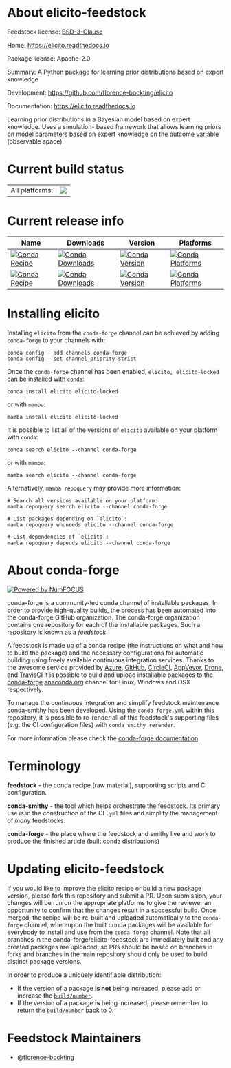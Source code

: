 About elicito-feedstock
=======================

Feedstock license: [BSD-3-Clause](https://github.com/conda-forge/elicito-feedstock/blob/main/LICENSE.txt)

Home: https://elicito.readthedocs.io

Package license: Apache-2.0

Summary: A Python package for learning prior distributions based on expert knowledge

Development: https://github.com/florence-bockting/elicito

Documentation: https://elicito.readthedocs.io

Learning prior distributions in a Bayesian model
based on expert knowledge. Uses a simulation-
based framework that allows learning priors on model
parameters based on expert knowledge on the outcome
variable (observable space).


Current build status
====================


<table><tr><td>All platforms:</td>
    <td>
      <a href="https://dev.azure.com/conda-forge/feedstock-builds/_build/latest?definitionId=25736&branchName=main">
        <img src="https://dev.azure.com/conda-forge/feedstock-builds/_apis/build/status/elicito-feedstock?branchName=main">
      </a>
    </td>
  </tr>
</table>

Current release info
====================

| Name | Downloads | Version | Platforms |
| --- | --- | --- | --- |
| [![Conda Recipe](https://img.shields.io/badge/recipe-elicito-green.svg)](https://anaconda.org/conda-forge/elicito) | [![Conda Downloads](https://img.shields.io/conda/dn/conda-forge/elicito.svg)](https://anaconda.org/conda-forge/elicito) | [![Conda Version](https://img.shields.io/conda/vn/conda-forge/elicito.svg)](https://anaconda.org/conda-forge/elicito) | [![Conda Platforms](https://img.shields.io/conda/pn/conda-forge/elicito.svg)](https://anaconda.org/conda-forge/elicito) |
| [![Conda Recipe](https://img.shields.io/badge/recipe-elicito--locked-green.svg)](https://anaconda.org/conda-forge/elicito-locked) | [![Conda Downloads](https://img.shields.io/conda/dn/conda-forge/elicito-locked.svg)](https://anaconda.org/conda-forge/elicito-locked) | [![Conda Version](https://img.shields.io/conda/vn/conda-forge/elicito-locked.svg)](https://anaconda.org/conda-forge/elicito-locked) | [![Conda Platforms](https://img.shields.io/conda/pn/conda-forge/elicito-locked.svg)](https://anaconda.org/conda-forge/elicito-locked) |

Installing elicito
==================

Installing `elicito` from the `conda-forge` channel can be achieved by adding `conda-forge` to your channels with:

```
conda config --add channels conda-forge
conda config --set channel_priority strict
```

Once the `conda-forge` channel has been enabled, `elicito, elicito-locked` can be installed with `conda`:

```
conda install elicito elicito-locked
```

or with `mamba`:

```
mamba install elicito elicito-locked
```

It is possible to list all of the versions of `elicito` available on your platform with `conda`:

```
conda search elicito --channel conda-forge
```

or with `mamba`:

```
mamba search elicito --channel conda-forge
```

Alternatively, `mamba repoquery` may provide more information:

```
# Search all versions available on your platform:
mamba repoquery search elicito --channel conda-forge

# List packages depending on `elicito`:
mamba repoquery whoneeds elicito --channel conda-forge

# List dependencies of `elicito`:
mamba repoquery depends elicito --channel conda-forge
```


About conda-forge
=================

[![Powered by
NumFOCUS](https://img.shields.io/badge/powered%20by-NumFOCUS-orange.svg?style=flat&colorA=E1523D&colorB=007D8A)](https://numfocus.org)

conda-forge is a community-led conda channel of installable packages.
In order to provide high-quality builds, the process has been automated into the
conda-forge GitHub organization. The conda-forge organization contains one repository
for each of the installable packages. Such a repository is known as a *feedstock*.

A feedstock is made up of a conda recipe (the instructions on what and how to build
the package) and the necessary configurations for automatic building using freely
available continuous integration services. Thanks to the awesome service provided by
[Azure](https://azure.microsoft.com/en-us/services/devops/), [GitHub](https://github.com/),
[CircleCI](https://circleci.com/), [AppVeyor](https://www.appveyor.com/),
[Drone](https://cloud.drone.io/welcome), and [TravisCI](https://travis-ci.com/)
it is possible to build and upload installable packages to the
[conda-forge](https://anaconda.org/conda-forge) [anaconda.org](https://anaconda.org/)
channel for Linux, Windows and OSX respectively.

To manage the continuous integration and simplify feedstock maintenance
[conda-smithy](https://github.com/conda-forge/conda-smithy) has been developed.
Using the ``conda-forge.yml`` within this repository, it is possible to re-render all of
this feedstock's supporting files (e.g. the CI configuration files) with ``conda smithy rerender``.

For more information please check the [conda-forge documentation](https://conda-forge.org/docs/).

Terminology
===========

**feedstock** - the conda recipe (raw material), supporting scripts and CI configuration.

**conda-smithy** - the tool which helps orchestrate the feedstock.
                   Its primary use is in the construction of the CI ``.yml`` files
                   and simplify the management of *many* feedstocks.

**conda-forge** - the place where the feedstock and smithy live and work to
                  produce the finished article (built conda distributions)


Updating elicito-feedstock
==========================

If you would like to improve the elicito recipe or build a new
package version, please fork this repository and submit a PR. Upon submission,
your changes will be run on the appropriate platforms to give the reviewer an
opportunity to confirm that the changes result in a successful build. Once
merged, the recipe will be re-built and uploaded automatically to the
`conda-forge` channel, whereupon the built conda packages will be available for
everybody to install and use from the `conda-forge` channel.
Note that all branches in the conda-forge/elicito-feedstock are
immediately built and any created packages are uploaded, so PRs should be based
on branches in forks and branches in the main repository should only be used to
build distinct package versions.

In order to produce a uniquely identifiable distribution:
 * If the version of a package **is not** being increased, please add or increase
   the [``build/number``](https://docs.conda.io/projects/conda-build/en/latest/resources/define-metadata.html#build-number-and-string).
 * If the version of a package **is** being increased, please remember to return
   the [``build/number``](https://docs.conda.io/projects/conda-build/en/latest/resources/define-metadata.html#build-number-and-string)
   back to 0.

Feedstock Maintainers
=====================

* [@florence-bockting](https://github.com/florence-bockting/)

